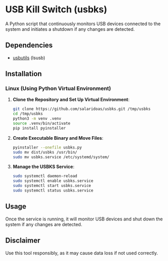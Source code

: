 # USB Kill Switch (usbks)

A Python script that continuously monitors USB devices connected to the system and initiates a shutdown if any changes are detected.

## Dependencies

- [usbutils](https://github.com/gregkh/usbutils) (lsusb)

## Installation

### Linux (Using Python Virtual Environment)

1. **Clone the Repository and Set Up Virtual Environment**:
   ```bash
   git clone https://github.com/salaridoas/usbks.git /tmp/usbks
   cd /tmp/usbks
   python3 -m venv .venv
   source .venv/bin/activate
   pip install pyinstaller
   ```

2. **Create Executable Binary and Move Files**:
   ```bash
   pyinstaller --onefile usbks.py
   sudo mv dist/usbks /usr/bin/
   sudo mv usbks.service /etc/systemd/system/
   ```

3. **Manage the USBKS Service**:
   ```bash
   sudo systemctl daemon-reload
   sudo systemctl enable usbks.service
   sudo systemctl start usbks.service
   sudo systemctl status usbks.service
   ```

## Usage

Once the service is running, it will monitor USB devices and shut down the system if any changes are detected.

## Disclaimer

Use this tool responsibly, as it may cause data loss if not used correctly.
